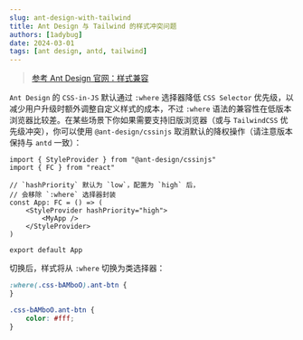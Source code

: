 ```yaml
---
slug: ant-design-with-tailwind
title: Ant Design 与 Tailwind 的样式冲突问题
authors: [1adybug]
date: 2024-03-01
tags: [ant design, antd, tailwind]
---
```


> [参考 Ant Design 官网：样式兼容](https://ant-design.antgroup.com/docs/react/compatible-style-cn)

`Ant Design` 的 `CSS-in-JS` 默认通过 `:where` 选择器降低 `CSS Selector` 优先级，以减少用户升级时额外调整自定义样式的成本，不过 `:where` 语法的兼容性在低版本浏览器比较差。在某些场景下你如果需要支持旧版浏览器（或与 `TailwindCSS` 优先级冲突），你可以使用 `@ant-design/cssinjs` 取消默认的降权操作（请注意版本保持与 `antd` 一致）：

```tsx
import { StyleProvider } from "@ant-design/cssinjs"
import { FC } from "react"

// `hashPriority` 默认为 `low`，配置为 `high` 后，
// 会移除 `:where` 选择器封装
const App: FC = () => (
    <StyleProvider hashPriority="high">
        <MyApp />
    </StyleProvider>
)

export default App
```

切换后，样式将从 `:where` 切换为类选择器：

```css
:where(.css-bAMboO).ant-btn {
}

.css-bAMboO.ant-btn {
    color: #fff;
}
```
